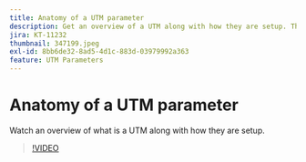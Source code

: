 ```yaml
---
title: Anatomy of a UTM parameter
description: Get an overview of a UTM along with how they are setup. They should be between 60 and 160 characters.
jira: KT-11232
thumbnail: 347199.jpeg
exl-id: 8bb6de32-8ad5-4d1c-883d-03979992a363
feature: UTM Parameters
---
```

# Anatomy of a UTM parameter

Watch an overview of what is a UTM along with how they are setup.

>[!VIDEO](https://video.tv.adobe.com/v/347199/?quality=12&learn=on)
